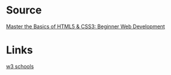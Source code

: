 # Source
[Master the Basics of HTML5 & CSS3: Beginner Web Development](https://www.udemy.com/course/master-the-basics-of-html5-css3-beginner-web-development/learn/lecture/2615072#overview)

# Links
[w3 schools](www.w3schools.com)

